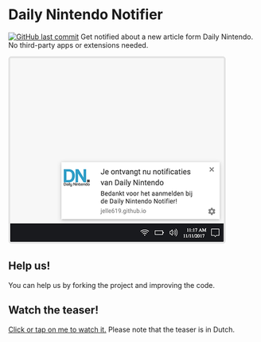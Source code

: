 # Daily Nintendo Notifier
[![GitHub last commit](https://img.shields.io/github/last-commit/google/skia.svg)](https://github.com/jelle619/dailynintendonotifier)
Get notified about a new article form Daily Nintendo. No third-party apps or extensions needed.

![Preview](https://raw.githubusercontent.com/jelle619/dailynintendonotifier/master/images/preview.png)

## Help us!
You can help us by forking the project and improving the code.

## Watch the teaser!
[Click or tap on me to watch it.](https://player.vimeo.com/video/253140176?autoplay=1&byline=0&portrait=0) Please note that the teaser is in Dutch.
